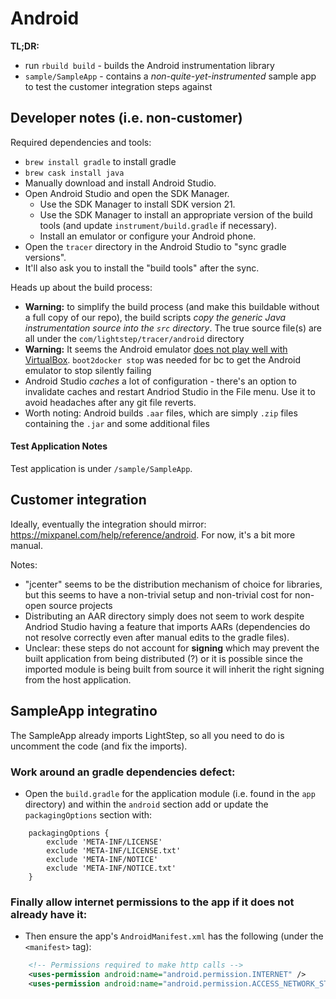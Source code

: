 # Android

**TL;DR:**

* run `rbuild build` - builds the Android instrumentation library
* `sample/SampleApp` - contains a *non-quite-yet-instrumented* sample app to test the customer integration steps against

## Developer notes (i.e. non-customer)

Required dependencies and tools:

* `brew install gradle` to install gradle
* `brew cask install java`
* Manually download and install Android Studio.
* Open Android Studio and open the SDK Manager.
    * Use the SDK Manager to install SDK version 21.
    * Use the SDK Manager to install an appropriate version of the build tools (and update `instrument/build.gradle` if necessary).
    * Install an emulator or configure your Android phone.
* Open the `tracer` directory in the Android Studio to "sync gradle versions".
* It'll also ask you to install the "build tools" after the sync.

Heads up about the build process:

* **Warning:** to simplify the build process (and make this buildable without a full copy of our repo), the build scripts *copy the generic Java instrumentation source into the `src` directory*. The true source file(s) are all under the `com/lightstep/tracer/android` directory
* **Warning:** It seems the Android emulator [does not play well with VirtualBox](http://stackoverflow.com/questions/17024538/how-do-i-fix-failed-to-sync-vcpu-reg-error). `boot2docker stop` was needed for bc to get the Android emulator to stop silently failing
* Android Studio *caches* a lot of configuration - there's an option to invalidate caches and restart Andriod Studio in the File menu. Use it to avoid headaches after any git file reverts.
* Worth noting: Android builds `.aar` files, which are simply `.zip` files containing the `.jar` and some additional files


#### Test Application Notes

Test application is under `/sample/SampleApp`.

## Customer integration

Ideally, eventually the integration should mirror: https://mixpanel.com/help/reference/android.  For now, it's a bit more manual.

Notes:

* "jcenter" seems to be the distribution mechanism of choice for libraries, but this seems to have a non-trivial setup and non-trivial cost for non-open source projects
* Distributing an AAR directory simply does not seem to work despite Andriod Studio having a feature that imports AARs (dependencies do not resolve correctly even after manual edits to the gradle files).
* Unclear: these steps do not account for **signing** which may prevent the built application from being distributed (?) or it is possible since the imported module is being built from source it will inherit the right signing from the host application.

## SampleApp integratino

The SampleApp already imports LightStep, so all you need to do is uncomment the code (and fix the imports).

### Work around an gradle dependencies defect:

* Open the `build.gradle` for the application module (i.e. found in the `app` directory) and within the `android` section add or update the `packagingOptions` section with:

```
    packagingOptions {
        exclude 'META-INF/LICENSE'
        exclude 'META-INF/LICENSE.txt'
        exclude 'META-INF/NOTICE'
        exclude 'META-INF/NOTICE.txt'
    }
```

### Finally allow internet permissions to the app if it does not already have it:

* Then ensure the app's `AndroidManifest.xml` has the following (under the `<manifest>` tag):

```xml
    <!-- Permissions required to make http calls -->
    <uses-permission android:name="android.permission.INTERNET" />
    <uses-permission android:name="android.permission.ACCESS_NETWORK_STATE" />
```
